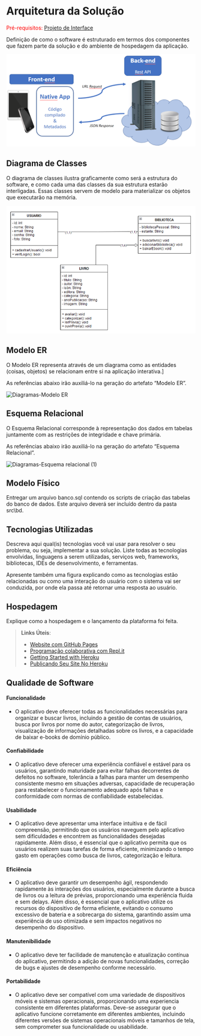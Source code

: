 # Arquitetura da Solução

<span style="color:red">Pré-requisitos: <a href="3-Projeto de Interface.md"> Projeto de Interface</a></span>

Definição de como o software é estruturado em termos dos componentes que fazem parte da solução e do ambiente de hospedagem da aplicação.

![Arquitetura da Solução](img/02-mob-arch.png)

## Diagrama de Classes

O diagrama de classes ilustra graficamente como será a estrutura do software, e como cada uma das classes da sua estrutura estarão interligadas. Essas classes servem de modelo para materializar os objetos que executarão na memória.

<img src="./img/Diagrama de Classes.png">

## Modelo ER

O Modelo ER representa através de um diagrama como as entidades (coisas, objetos) se relacionam entre si na aplicação interativa.]

As referências abaixo irão auxiliá-lo na geração do artefato “Modelo ER”.

![Diagramas-Modelo ER](https://github.com/ICEI-PUC-Minas-PMV-ADS/pmv-ads-2024-1-e3-proj-mov-t7-grupo-2-leio-app/assets/109739949/00fe49ab-cbcf-4bbd-9228-2440017bb05b)


## Esquema Relacional

O Esquema Relacional corresponde à representação dos dados em tabelas juntamente com as restrições de integridade e chave primária.
 
As referências abaixo irão auxiliá-lo na geração do artefato “Esquema Relacional”.

![Diagramas-Esquema relacional (1)](https://github.com/ICEI-PUC-Minas-PMV-ADS/pmv-ads-2024-1-e3-proj-mov-t7-grupo-2-leio-app/assets/109739949/f303199e-d646-44cd-94f7-29402cb8b974)


## Modelo Físico

Entregar um arquivo banco.sql contendo os scripts de criação das tabelas do banco de dados. Este arquivo deverá ser incluído dentro da pasta src\bd.

## Tecnologias Utilizadas

Descreva aqui qual(is) tecnologias você vai usar para resolver o seu problema, ou seja, implementar a sua solução. Liste todas as tecnologias envolvidas, linguagens a serem utilizadas, serviços web, frameworks, bibliotecas, IDEs de desenvolvimento, e ferramentas.

Apresente também uma figura explicando como as tecnologias estão relacionadas ou como uma interação do usuário com o sistema vai ser conduzida, por onde ela passa até retornar uma resposta ao usuário.

## Hospedagem

Explique como a hospedagem e o lançamento da plataforma foi feita.

> **Links Úteis**:
>
> - [Website com GitHub Pages](https://pages.github.com/)
> - [Programação colaborativa com Repl.it](https://repl.it/)
> - [Getting Started with Heroku](https://devcenter.heroku.com/start)
> - [Publicando Seu Site No Heroku](http://pythonclub.com.br/publicando-seu-hello-world-no-heroku.html)

## Qualidade de Software
#### Funcionalidade
- O aplicativo deve oferecer todas as funcionalidades necessárias para organizar e buscar livros, incluindo a gestão de contas de usuários, busca por livros por nome do autor, categorização de livros, visualização de informações detalhadas sobre os livros, e a capacidade de baixar e-books de domínio público. 
#### Confiabilidade
- O aplicativo deve oferecer uma experiência confiável e estável para os usuários, garantindo maturidade para evitar falhas decorrentes de defeitos no software, tolerância a falhas para manter um desempenho consistente mesmo em situações adversas, capacidade de recuperação para restabelecer o funcionamento adequado após falhas e conformidade com normas de confiabilidade estabelecidas.
#### Usabilidade
- O aplicativo deve apresentar uma interface intuitiva e de fácil compreensão, permitindo que os usuários naveguem pelo aplicativo sem dificuldades e encontrem as funcionalidades desejadas rapidamente. Além disso, é essencial que o aplicativo permita que os usuários realizem suas tarefas de forma eficiente, minimizando o tempo gasto em operações como busca de livros, categorização e leitura.
#### Eficiência
- O aplicativo deve garantir um desempenho ágil, respondendo rapidamente às interações dos usuários, especialmente durante a busca de livros ou a leitura de prévias, proporcionando uma experiência fluida e sem delays. Além disso, é essencial que o aplicativo utilize os recursos do dispositivo de forma eficiente, evitando o consumo excessivo de bateria e a sobrecarga do sistema, garantindo assim uma experiência de uso otimizada e sem impactos negativos no desempenho do dispositivo.
#### Manutenibilidade
- O aplicativo deve ter  facilidade de manutenção e atualização contínua do aplicativo, permitindo a adição de novas funcionalidades, correção de bugs e ajustes de desempenho conforme necessário.
#### Portabilidade
- O aplicativo deve ser compatível com uma variedade de dispositivos móveis e sistemas operacionais, proporcionando uma experiencia consistente em diferentes plataformas. Deve-se assegurar que o aplicativo funcione corretamente em diferentes ambientes, incluindo diferentes versões de sistemas operacionais móveis e tamanhos de tela, sem comprometer sua funcionalidade ou usabilidade.

